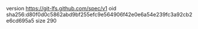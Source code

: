 version https://git-lfs.github.com/spec/v1
oid sha256:d80f0d0c5862abd9bf255efc9e564906f42e0e6a54e239fc3a92cb2e6cd695a5
size 290
